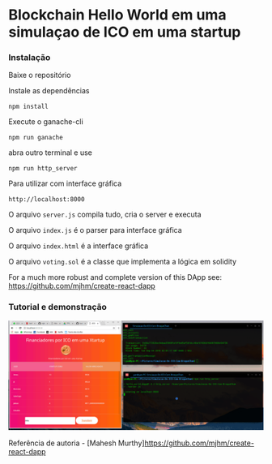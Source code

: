 # Blockchain Hello World em uma simulaçao de ICO em uma startup 


### Instalação

Baixe o repositório


Instale as dependências 
```
npm install
```
Execute o ganache-cli
```
npm run ganache
```
abra outro terminal e use
```
npm run http_server
```

Para utilizar com interface gráfica
```
http://localhost:8000
```
O arquivo `server.js` compila tudo, cria o server e executa

O arquivo `index.js` é o parser para interface gráfica

O arquivo `index.html` é a interface gráfica

O arquivo `voting.sol` é a classe que implementa a lógica em solidity

For a much more robust and complete version of this DApp see: https://github.com/mjhm/create-react-dapp

### Tutorial e demonstração

![preview](https://github.com/YanMatheus/Simulacao-De-ICO-Com-BroqueChan/blob/master/guife.gif  "css")




Referência de autoria - [Mahesh Murthy]https://github.com/mjhm/create-react-dapp
